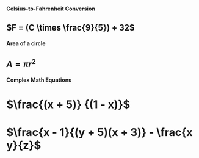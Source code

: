 
#### Celsius-to-Fahrenheit Conversion
## $F = (C \times \frac{9}{5}) + 32$

#### Area of a circle
## $A = \pi r^2$

#### Complex Math Equations

# $\frac{(x + 5)} {(1 - x)}$

# $\frac{x - 1}{(y + 5)(x + 3)} - \frac{x  y}{z}$

